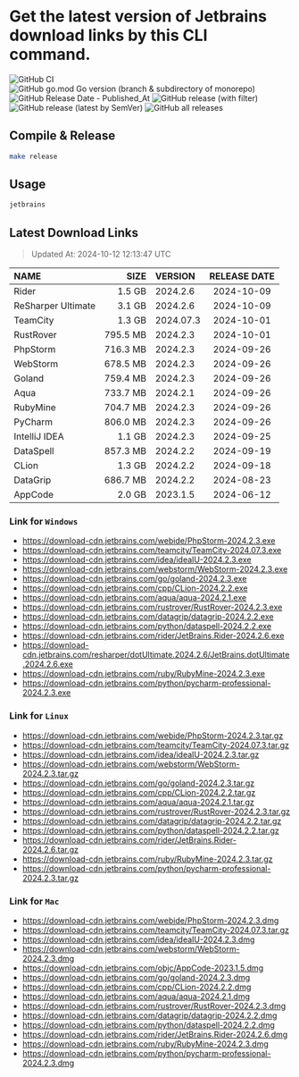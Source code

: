 # Get the latest version of Jetbrains download links by this CLI command.

![GitHub CI](https://github.com/designinlife/jetbrains/actions/workflows/ci.yml/badge.svg)
![GitHub go.mod Go version (branch & subdirectory of monorepo)](https://img.shields.io/github/go-mod/go-version/designinlife/jetbrains/master)
![GitHub Release Date - Published_At](https://img.shields.io/github/release-date/designinlife/jetbrains)
![GitHub release (with filter)](https://img.shields.io/github/v/release/designinlife/jetbrains)
![GitHub release (latest by SemVer)](https://img.shields.io/github/downloads/designinlife/jetbrains/v1.1.10/total)
![GitHub all releases](https://img.shields.io/github/downloads/designinlife/jetbrains/total)

## Compile & Release

```bash
make release
```

## Usage

```bash
jetbrains
```

## Latest Download Links

> Updated At: 2024-10-12 12:13:47 UTC

| NAME | SIZE | VERSION | RELEASE DATE |
| :-- | --: | :-- | :--: |
| Rider | 1.5 GB | 2024.2.6 | 2024-10-09 |
| ReSharper Ultimate | 3.1 GB | 2024.2.6 | 2024-10-09 |
| TeamCity | 1.3 GB | 2024.07.3 | 2024-10-01 |
| RustRover | 795.5 MB | 2024.2.3 | 2024-10-01 |
| PhpStorm | 716.3 MB | 2024.2.3 | 2024-09-26 |
| WebStorm | 678.5 MB | 2024.2.3 | 2024-09-26 |
| Goland | 759.4 MB | 2024.2.3 | 2024-09-26 |
| Aqua | 733.7 MB | 2024.2.1 | 2024-09-26 |
| RubyMine | 704.7 MB | 2024.2.3 | 2024-09-26 |
| PyCharm | 806.0 MB | 2024.2.3 | 2024-09-26 |
| IntelliJ IDEA | 1.1 GB | 2024.2.3 | 2024-09-25 |
| DataSpell | 857.3 MB | 2024.2.2 | 2024-09-19 |
| CLion | 1.3 GB | 2024.2.2 | 2024-09-18 |
| DataGrip | 686.7 MB | 2024.2.2 | 2024-08-23 |
| AppCode | 2.0 GB | 2023.1.5 | 2024-06-12 |

### Link for `Windows`

* <https://download-cdn.jetbrains.com/webide/PhpStorm-2024.2.3.exe>
* <https://download-cdn.jetbrains.com/teamcity/TeamCity-2024.07.3.exe>
* <https://download-cdn.jetbrains.com/idea/ideaIU-2024.2.3.exe>
* <https://download-cdn.jetbrains.com/webstorm/WebStorm-2024.2.3.exe>
* <https://download-cdn.jetbrains.com/go/goland-2024.2.3.exe>
* <https://download-cdn.jetbrains.com/cpp/CLion-2024.2.2.exe>
* <https://download-cdn.jetbrains.com/aqua/aqua-2024.2.1.exe>
* <https://download-cdn.jetbrains.com/rustrover/RustRover-2024.2.3.exe>
* <https://download-cdn.jetbrains.com/datagrip/datagrip-2024.2.2.exe>
* <https://download-cdn.jetbrains.com/python/dataspell-2024.2.2.exe>
* <https://download-cdn.jetbrains.com/rider/JetBrains.Rider-2024.2.6.exe>
* <https://download-cdn.jetbrains.com/resharper/dotUltimate.2024.2.6/JetBrains.dotUltimate.2024.2.6.exe>
* <https://download-cdn.jetbrains.com/ruby/RubyMine-2024.2.3.exe>
* <https://download-cdn.jetbrains.com/python/pycharm-professional-2024.2.3.exe>

### Link for `Linux`

* <https://download-cdn.jetbrains.com/webide/PhpStorm-2024.2.3.tar.gz>
* <https://download-cdn.jetbrains.com/teamcity/TeamCity-2024.07.3.tar.gz>
* <https://download-cdn.jetbrains.com/idea/ideaIU-2024.2.3.tar.gz>
* <https://download-cdn.jetbrains.com/webstorm/WebStorm-2024.2.3.tar.gz>
* <https://download-cdn.jetbrains.com/go/goland-2024.2.3.tar.gz>
* <https://download-cdn.jetbrains.com/cpp/CLion-2024.2.2.tar.gz>
* <https://download-cdn.jetbrains.com/aqua/aqua-2024.2.1.tar.gz>
* <https://download-cdn.jetbrains.com/rustrover/RustRover-2024.2.3.tar.gz>
* <https://download-cdn.jetbrains.com/datagrip/datagrip-2024.2.2.tar.gz>
* <https://download-cdn.jetbrains.com/python/dataspell-2024.2.2.tar.gz>
* <https://download-cdn.jetbrains.com/rider/JetBrains.Rider-2024.2.6.tar.gz>
* <https://download-cdn.jetbrains.com/ruby/RubyMine-2024.2.3.tar.gz>
* <https://download-cdn.jetbrains.com/python/pycharm-professional-2024.2.3.tar.gz>

### Link for `Mac`

* <https://download-cdn.jetbrains.com/webide/PhpStorm-2024.2.3.dmg>
* <https://download-cdn.jetbrains.com/teamcity/TeamCity-2024.07.3.tar.gz>
* <https://download-cdn.jetbrains.com/idea/ideaIU-2024.2.3.dmg>
* <https://download-cdn.jetbrains.com/webstorm/WebStorm-2024.2.3.dmg>
* <https://download-cdn.jetbrains.com/objc/AppCode-2023.1.5.dmg>
* <https://download-cdn.jetbrains.com/go/goland-2024.2.3.dmg>
* <https://download-cdn.jetbrains.com/cpp/CLion-2024.2.2.dmg>
* <https://download-cdn.jetbrains.com/aqua/aqua-2024.2.1.dmg>
* <https://download-cdn.jetbrains.com/rustrover/RustRover-2024.2.3.dmg>
* <https://download-cdn.jetbrains.com/datagrip/datagrip-2024.2.2.dmg>
* <https://download-cdn.jetbrains.com/python/dataspell-2024.2.2.dmg>
* <https://download-cdn.jetbrains.com/rider/JetBrains.Rider-2024.2.6.dmg>
* <https://download-cdn.jetbrains.com/ruby/RubyMine-2024.2.3.dmg>
* <https://download-cdn.jetbrains.com/python/pycharm-professional-2024.2.3.dmg>

